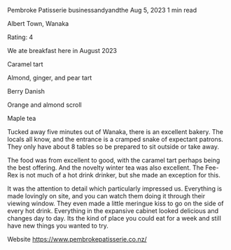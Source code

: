 Pembroke Patisserie
businessandyandthe
Aug 5, 2023
1 min read


Albert Town, Wanaka

Rating: 4

We ate breakfast here in August 2023

Caramel tart

Almond, ginger, and pear tart

Berry Danish

Orange and almond scroll

Maple tea

Tucked away five minutes out of Wanaka, there is an excellent bakery. The locals all know, and the entrance is a cramped snake of expectant patrons. They only have about 8 tables so be prepared to sit outside or take away. 

The food was from excellent to good, with the caramel tart perhaps being the best offering. And the novelty winter tea was also excellent. The Fee-Rex is not much of a hot drink drinker, but she made an exception for this. 

It was the attention to detail which particularly impressed us. Everything is made lovingly on site, and you can watch them doing it through their viewing window. They even made a little meringue kiss to go on the side of every hot drink. Everything in the expansive cabinet looked delicious and changes day to day. Its the kind of place you could eat for a week and still have new things you wanted to try. 

Website https://www.pembrokepatisserie.co.nz/